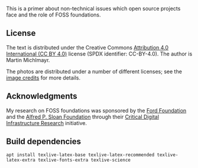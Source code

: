 
This is a primer about non-technical issues which open source projects face and the role of FOSS foundations.

## License

The text is distributed under the Creative Commons [Attribution 4.0 International (CC BY 4.0)](https://creativecommons.org/licenses/by/4.0/) license (SPDX identifier: CC-BY-4.0).  The author is Martin Michlmayr.

The photos are distributed under a number of different licenses; see the [image credits](chapters/appendix/images.tex) for more details.

## Acknowledgments

My research on FOSS foundations was sponsored by the [Ford Foundation](https://www.fordfoundation.org/) and the [Alfred P. Sloan Foundation](https://sloan.org/) through their [Critical Digital Infrastructure Research](https://www.fordfoundation.org/campaigns/critical-digital-infrastructure-research/) initiative.

## Build dependencies

    apt install texlive-latex-base texlive-latex-recommended texlive-latex-extra texlive-fonts-extra texlive-science

